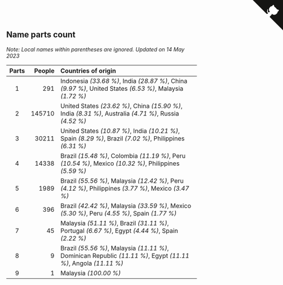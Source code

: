 ## Name parts count

*Note: Local names within parentheses are ignored.*
*Updated on 14 May 2023*

| Parts | People | Countries of origin |
| :--: | ---: | :--- |
| 1 | 291 | Indonesia *(33.68 %)*, India *(28.87 %)*, China *(9.97 %)*, United States *(6.53 %)*, Malaysia *(1.72 %)* |
| 2 | 145710 | United States *(23.62 %)*, China *(15.90 %)*, India *(8.31 %)*, Australia *(4.71 %)*, Russia *(4.52 %)* |
| 3 | 30211 | United States *(10.87 %)*, India *(10.21 %)*, Spain *(8.29 %)*, Brazil *(7.02 %)*, Philippines *(6.31 %)* |
| 4 | 14338 | Brazil *(15.48 %)*, Colombia *(11.19 %)*, Peru *(10.54 %)*, Mexico *(10.32 %)*, Philippines *(5.59 %)* |
| 5 | 1989 | Brazil *(55.56 %)*, Malaysia *(12.42 %)*, Peru *(4.12 %)*, Philippines *(3.77 %)*, Mexico *(3.47 %)* |
| 6 | 396 | Brazil *(42.42 %)*, Malaysia *(33.59 %)*, Mexico *(5.30 %)*, Peru *(4.55 %)*, Spain *(1.77 %)* |
| 7 | 45 | Malaysia *(51.11 %)*, Brazil *(31.11 %)*, Portugal *(6.67 %)*, Egypt *(4.44 %)*, Spain *(2.22 %)* |
| 8 | 9 | Brazil *(55.56 %)*, Malaysia *(11.11 %)*, Dominican Republic *(11.11 %)*, Egypt *(11.11 %)*, Angola *(11.11 %)* |
| 9 | 1 | Malaysia *(100.00 %)* |


<a href="https://github.com/jonatanklosko/wca_statistics" class="github-corner" aria-label="View source on Github"><svg width="80" height="80" viewBox="0 0 250 250" style="fill:#151513; color:#fff; position: absolute; top: 0; border: 0; right: 0;" aria-hidden="true"><path d="M0,0 L115,115 L130,115 L142,142 L250,250 L250,0 Z"></path><path d="M128.3,109.0 C113.8,99.7 119.0,89.6 119.0,89.6 C122.0,82.7 120.5,78.6 120.5,78.6 C119.2,72.0 123.4,76.3 123.4,76.3 C127.3,80.9 125.5,87.3 125.5,87.3 C122.9,97.6 130.6,101.9 134.4,103.2" fill="currentColor" style="transform-origin: 130px 106px;" class="octo-arm"></path><path d="M115.0,115.0 C114.9,115.1 118.7,116.5 119.8,115.4 L133.7,101.6 C136.9,99.2 139.9,98.4 142.2,98.6 C133.8,88.0 127.5,74.4 143.8,58.0 C148.5,53.4 154.0,51.2 159.7,51.0 C160.3,49.4 163.2,43.6 171.4,40.1 C171.4,40.1 176.1,42.5 178.8,56.2 C183.1,58.6 187.2,61.8 190.9,65.4 C194.5,69.0 197.7,73.2 200.1,77.6 C213.8,80.2 216.3,84.9 216.3,84.9 C212.7,93.1 206.9,96.0 205.4,96.6 C205.1,102.4 203.0,107.8 198.3,112.5 C181.9,128.9 168.3,122.5 157.7,114.1 C157.9,116.9 156.7,120.9 152.7,124.9 L141.0,136.5 C139.8,137.7 141.6,141.9 141.8,141.8 Z" fill="currentColor" class="octo-body"></path></svg></a><style>.github-corner:hover .octo-arm{animation:octocat-wave 560ms ease-in-out}@keyframes octocat-wave{0%,100%{transform:rotate(0)}20%,60%{transform:rotate(-25deg)}40%,80%{transform:rotate(10deg)}}@media (max-width:500px){.github-corner:hover .octo-arm{animation:none}.github-corner .octo-arm{animation:octocat-wave 560ms ease-in-out}}</style>
